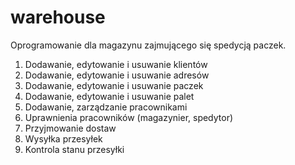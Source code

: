 # warehouse
Oprogramowanie dla magazynu zajmującego się spedycją paczek.

1. Dodawanie, edytowanie i usuwanie klientów
2. Dodawanie, edytowanie i usuwanie adresów
3. Dodawanie, edytowanie i usuwanie paczek
4. Dodawanie, edytowanie i usuwanie palet
5. Dodawanie, zarządzanie pracownikami
6. Uprawnienia pracowników (magazynier, spedytor)
7. Przyjmowanie dostaw
8. Wysyłka przesyłek
9. Kontrola stanu przesyłki
